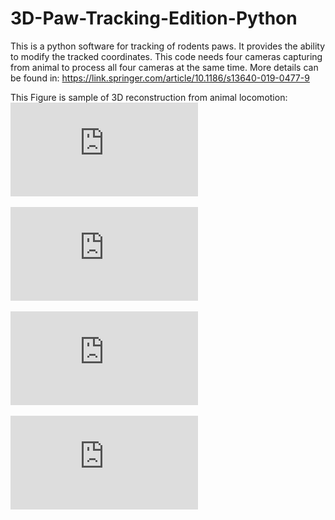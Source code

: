 # 3D-Paw-Tracking-Edition-Python
This is a python software for tracking of rodents paws. It provides the ability to modify the tracked coordinates. This code needs four cameras capturing from animal to process all four cameras at the same time.
More details can be found in:
https://link.springer.com/article/10.1186/s13640-019-0477-9

This Figure is sample of 3D reconstruction from animal locomotion:
![image](https://github.com/omaghsoudi/3D-Paw-Tracking-Edition-Python/blob/master/fig6.pdf)

![image](https://github.com/omaghsoudi/3D-Paw-Tracking-Edition-Python/blob/master/fig7.pdf)

![image](https://github.com/omaghsoudi/3D-Paw-Tracking-Edition-Python/blob/master/fig9.pdf)

![image](https://github.com/omaghsoudi/3D-Paw-Tracking-Edition-Python/blob/master/fig10.pdf)
